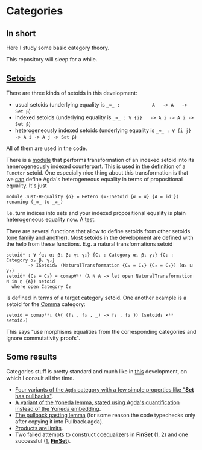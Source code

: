 # Categories

## In short

Here I study some basic category theory.

This repository will sleep for a while.

## [Setoids](https://github.com/effectfully/Categories/blob/master/Setoid/Setoid.agda)

There are three kinds of setoids in this development:

 - usual setoids                   (underlying equality is `_≈_ :            A   -> A   -> Set β`)
 - indexed setoids                 (underlying equality is `_≈_ : ∀ {i}   -> A i -> A i -> Set β`)
 - heterogeneously indexed setoids (underlying equality is `_≈_ : ∀ {i j} -> A i -> A j -> Set β`)

All of them are used in the code.

There is a [module](https://github.com/effectfully/Categories/blob/master/Setoid/Setoid.agda#L131) that performs transformation of an indexed setoid into its henerogeneously indexed counterpart. This is used in the [definition](https://github.com/effectfully/Categories/blob/master/Functor/Functor.agda#L130) of a `Functor` setoid. One especially nice thing about this transformation is that we [can](https://github.com/effectfully/Categories/blob/master/Setoid/Instances.agda#L57) define Agda's heterogeneous equality in terms of propositional equality. It's just

    module Just-HEquality {α} = Hetero (≡-ISetoid {α = α} {A = id′}) renaming (_≋_ to _≅_)

I.e. turn indices into sets and your indexed propositional equality is plain heterogeneous equality now. A [test](https://github.com/effectfully/Categories/blob/master/Setoid/Instances.agda#L83).

There are several functions that allow to define setoids from other setoids ([one family](https://github.com/effectfully/Categories/blob/master/Setoid/Setoid.agda#L69) and [another](https://github.com/effectfully/Categories/blob/master/Setoid/Setoid.agda#L206)). Most setoids in the development are defined with the help from these functions. E.g. a natural transformations setoid

    setoidⁿ : ∀ {α₁ α₂ β₁ β₂ γ₁ γ₂} {C₁ : Category α₁ β₁ γ₁} {C₂ : Category α₂ β₂ γ₂}
            -> ISetoid₂ (NaturalTransformation {C₁ = C₁} {C₂ = C₂}) (α₁ ⊔ γ₂)
    setoidⁿ {C₂ = C₂} = comap∀ⁱˢ (λ N A -> let open NaturalTransformation N in η {A}) setoid
      where open Category C₂

is defined in terms of a target category setoid. One another example is a setoid for the [Comma](https://github.com/effectfully/Categories/blob/master/Categories/Comma.agda#L16) category:

    setoid = comapⁱˢ₁ (λ{ (f₁ , f₂ , _) -> f₁ , f₂ }) (setoid₁ ×ⁱˢ setoid₂)

This says "use morphisms equalities from the corresponding categories and ignore commutativity proofs".

## Some results

Categories stuff is pretty standard and much like in [this](https://github.com/copumpkin/categories) development, on which I consult all the time.

 - [Four variants of the `Agda` category with a few simple properties like "**Set** has pullbacks"](https://github.com/effectfully/Categories/blob/master/Categories/Agda.agda).
 - [A variant of the Yoneda lemma, stated using Agda's quantification instead of the Yoneda embedding](https://github.com/effectfully/Categories/blob/master/Yoneda/Simple.agda).
 - [The pullback pasting lemma](https://github.com/effectfully/Categories/blob/master/Object/Limit/Properties/Pullback.agda) (for some reason the code typechecks only after copying it into Pullback.agda).
 - [Products are limits](https://github.com/effectfully/Categories/blob/master/Object/Limit/Properties/Product.agda).
 - Two failed attempts to construct coequalizers in **FinSet** ([1](https://github.com/effectfully/Categories/tree/master/Utilities/Coequalize/Eqclasses.agda), [2](https://github.com/effectfully/Categories/tree/master/Utilities/Coequalize/DAG.agda)) and one successful ([1](https://github.com/effectfully/Categories/tree/master/Utilities/Coequalize/Coequalize.agda), [**FinSet**](https://github.com/effectfully/Categories/tree/master/Categories/Fins.agda)).